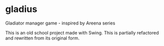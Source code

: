 # gladius
Gladiator manager game - inspired by Areena series

This is an old school project made with Swing. This is partially refactored and rewritten from its original form.
